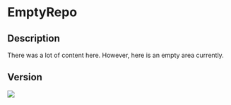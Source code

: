 # EmptyRepo
## Description
There was a lot of content here. However, here is an empty area currently.

## Version
![](https://img.shields.io/static/v1?label=version&message=2.0&color=brightgreen)